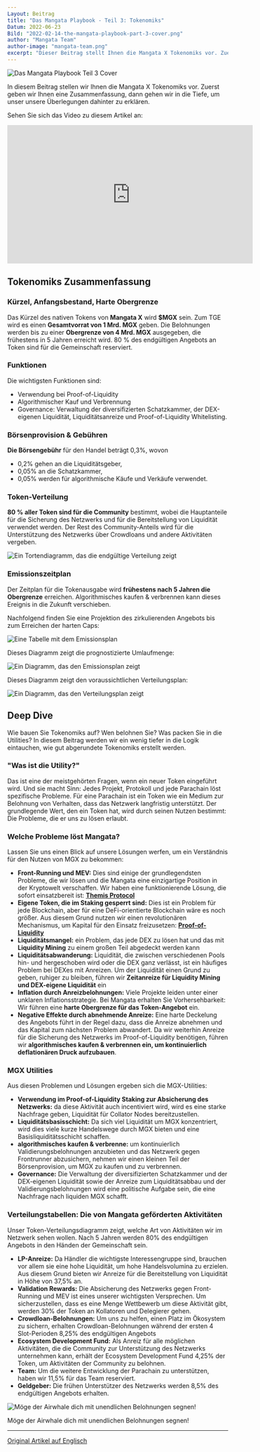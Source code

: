 ```yaml
---
Layout: Beitrag
title: "Das Mangata Playbook - Teil 3: Tokenomiks"
Datum: 2022-06-23
Bild: "2022-02-14-the-mangata-playbook-part-3-cover.png"
author: "Mangata Team"
author-image: "mangata-team.png"
excerpt: "Dieser Beitrag stellt Ihnen die Mangata X Tokenomiks vor. Zuerst geben wir Ihnen eine Zusammenfassung, dann gehen wir in die Tiefe, um unsere Gedanken dahinter zu erklären."
---
```


![Das Mangata Playbook Teil 3 Cover](2022-02-14-the-mangata-playbook-part-3-cover.png)

In diesem Beitrag stellen wir Ihnen die Mangata X Tokenomiks vor. Zuerst geben wir Ihnen eine Zusammenfassung, dann gehen wir in die Tiefe, um unser unsere Überlegungen dahinter zu erklären.

Sehen Sie sich das Video zu diesem Artikel an:
<iframe width="560" height="315" src="https://www.youtube.com/embed/kHyF0lyllyg" title="YouTube video player" frameborder="0" allow="accelerometer; autoplay; clipboard-write; encrypted-media; gyroscope; picture-in-picture" allowfullscreen></iframe>

## Tokenomiks Zusammenfassung

### Kürzel, Anfangsbestand, Harte Obergrenze

Das Kürzel des nativen Tokens von **Mangata X** wird **$MGX** sein. Zum TGE wird es einen **Gesamtvorrat von 1 Mrd. MGX** geben. Die Belohnungen werden bis zu einer **Obergrenze von 4 Mrd. MGX** ausgegeben, die frühestens in 5 Jahren erreicht wird. 80 % des endgültigen Angebots an Token sind für die Gemeinschaft reserviert.

### Funktionen

Die wichtigsten Funktionen sind:

- Verwendung bei Proof-of-Liquidity
- Algorithmischer Kauf und Verbrennung
- Governance: Verwaltung der diversifizierten Schatzkammer, der DEX-eigenen Liquidität, Liquiditätsanreize und Proof-of-Liquidity Whitelisting.

### Börsenprovision & Gebühren

**Die Börsengebühr** für den Handel beträgt 0,3%, wovon

- 0,2% gehen an die Liquiditätsgeber,
- 0,05% an die Schatzkammer,
- 0,05% werden für algorithmische Käufe und Verkäufe verwendet.

### Token-Verteilung

**80 % aller Token sind für die Community** bestimmt, wobei die Hauptanteile für die Sicherung des Netzwerks und für die Bereitstellung von Liquidität verwendet werden. Der Rest des Community-Anteils wird für die Unterstützung des Netzwerks über Crowdloans und andere Aktivitäten vergeben.

![Ein Tortendiagramm, das die endgültige Verteilung zeigt](allgemeine-token-verteilung.png)

### Emissionszeitplan

Der Zeitplan für die Tokenausgabe wird **frühestens nach 5 Jahren die Obergrenze** erreichen. Algorithmisches kaufen & verbrennen kann dieses Ereignis in die Zukunft verschieben. 

Nachfolgend finden Sie eine Projektion des zirkulierenden Angebots bis zum Erreichen der harten Caps:

![Eine Tabelle mit dem Emissionsplan](2022-02-14-emission-schedule.png)

Dieses Diagramm zeigt die prognostizierte Umlaufmenge:

![Ein Diagramm, das den Emissionsplan zeigt](mgx-schedule-chart.png)

Dieses Diagramm zeigt den voraussichtlichen Verteilungsplan:

![Ein Diagramm, das den Verteilungsplan zeigt](mgx-distribution-schedule.png)

## Deep Dive

Wie bauen Sie Tokenomiks auf? Wen belohnen Sie? Was packen Sie in die Utilities? In diesem Beitrag werden wir ein wenig tiefer in die Logik eintauchen, wie gut abgerundete Tokenomiks erstellt werden.

### "Was ist die Utility?"

Das ist eine der meistgehörten Fragen, wenn ein neuer Token eingeführt wird. Und sie macht Sinn: Jedes Projekt, Protokoll und jede Parachain löst spezifische Probleme. Für eine Parachain ist ein Token wie ein Medium zur Belohnung von Verhalten, dass das Netzwerk langfristig unterstützt. Der grundlegende Wert, den ein Token hat, wird durch seinen Nutzen bestimmt: Die Probleme, die er uns zu lösen erlaubt.

### Welche Probleme löst Mangata?

Lassen Sie uns einen Blick auf unsere Lösungen werfen, um ein Verständnis für den Nutzen von MGX zu bekommen:

- **Front-Running und MEV:** Dies sind einige der grundlegendsten Probleme, die wir lösen und die Mangata eine einzigartige Position in der Kryptowelt verschaffen. Wir haben eine funktionierende Lösung, die sofort einsatzbereit ist: [**Themis Protocol**](https://blog.mangata.finance/blog/2021-10-10-themis-protocol/)
- **Eigene Token, die im Staking gesperrt sind:** Dies ist ein Problem für jede Blockchain, aber für eine DeFi-orientierte Blockchain wäre es noch größer. Aus diesem Grund nutzen wir einen revolutionären Mechanismus, um Kapital für den Einsatz freizusetzen: [**Proof-of-Liquidity**](https://blog.mangata.finance/blog/2021-11-08-proof-of-liquidity/)
- **Liquiditätsmangel:** ein Problem, das jede DEX zu lösen hat und das mit **Liquidity Mining** zu einem großen Teil abgedeckt werden kann
- **Liquiditätsabwanderung:** Liquidität, die zwischen verschiedenen Pools hin- und hergeschoben wird oder die DEX ganz verlässt, ist ein häufiges Problem bei DEXes mit Anreizen. Um der Liquidität einen Grund zu geben, ruhiger zu bleiben, führen wir **Zeitanreize für Liquidity Mining und DEX-eigene Liquidität** ein
- **Inflation durch Anreizbelohnungen:** Viele Projekte leiden unter einer unklaren Inflationsstrategie. Bei Mangata erhalten Sie Vorhersehbarkeit: Wir führen eine **harte Obergrenze für das Token-Angebot** ein.
- **Negative Effekte durch abnehmende Anreize:** Eine harte Deckelung des Angebots führt in der Regel dazu, dass die Anreize abnehmen und das Kapital zum nächsten Problem abwandert. Da wir weiterhin Anreize für die Sicherung des Netzwerks im Proof-of-Liquidity benötigen, führen wir **algorithmisches kaufen & verbrennen ein, um kontinuierlich deflationären Druck aufzubauen**.

### MGX Utilities

Aus diesen Problemen und Lösungen ergeben sich die MGX-Utilities:

- **Verwendung im Proof-of-Liquidity Staking zur Absicherung des Netzwerks:** da diese Aktivität auch incentiviert wird, wird es eine starke Nachfrage geben, Liquidität für Collator Nodes bereitzustellen.
- **Liquiditätsbasisschicht:** Da sich viel Liquidität um MGX konzentriert, wird dies viele kurze Handelswege durch MGX bieten und eine Basisliquiditätsschicht schaffen.
- **algorithmisches kaufen & verbrenne:** um kontinuierlich Validierungsbelohnungen anzubieten und das Netzwerk gegen Frontrunner abzusichern, nehmen wir einen kleinen Teil der Börsenprovision, um MGX zu kaufen und zu verbrennen.
- **Governance:** Die Verwaltung der diversifizierten Schatzkammer und der DEX-eigenen Liquidität sowie der Anreize zum Liquiditätsabbau und der Validierungsbelohnungen wird eine politische Aufgabe sein, die eine Nachfrage nach liquiden MGX schafft.

### Verteilungstabellen: Die von Mangata geförderten Aktivitäten

Unser Token-Verteilungsdiagramm zeigt, welche Art von Aktivitäten wir im Netzwerk sehen wollen. Nach 5 Jahren werden 80% des endgültigen Angebots in den Händen der Gemeinschaft sein.

- **LP-Anreize:** Da Händler die wichtigste Interessengruppe sind, brauchen vor allem sie eine hohe Liquidität, um hohe Handelsvolumina zu erzielen. Aus diesem Grund bieten wir Anreize für die Bereitstellung von Liquidität in Höhe von 37,5% an.
- **Validation Rewards:** Die Absicherung des Netzwerks gegen Front-Running und MEV ist eines unserer wichtigsten Versprechen. Um sicherzustellen, dass es eine Menge Wettbewerb um diese Aktivität gibt, werden 30% der Token an Kollatoren und Delegierer gehen.
- **Crowdloan-Belohnungen:** Um uns zu helfen, einen Platz im Ökosystem zu sichern, erhalten Crowdloan-Belohnungen während der ersten 4 Slot-Perioden 8,25% des endgültigen Angebots
- **Ecosystem Development Fund:** Als Anreiz für alle möglichen Aktivitäten, die die Community zur Unterstützung des Netzwerks unternehmen kann, erhält der Ecosystem Development Fund 4,25% der Token, um Aktivitäten der Community zu belohnen.
- **Team:** Um die weitere Entwicklung der Parachain zu unterstützen, haben wir 11,5% für das Team reserviert.
- **Geldgeber:** Die frühen Unterstützer des Netzwerks werden 8,5% des endgültigen Angebots erhalten.


![Möge der Airwhale dich mit unendlichen Belohnungen segnen!](airwhale.jpg)

Möge der Airwhale dich mit unendlichen Belohnungen segnen!

---

[Original Artikel auf Englisch](https://blog.mangata.finance/blog/2022-02-13-the-mangata-playbook-part-3-tokenomics/)